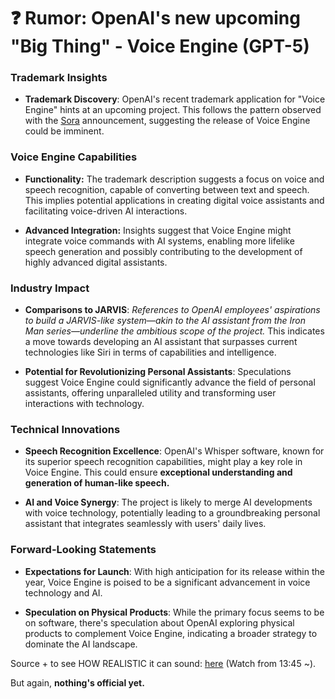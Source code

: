 # ❓ Rumor: OpenAI's new upcoming "Big Thing" - Voice Engine (GPT-5)
    
### Trademark Insights

* **Trademark Discovery**: OpenAI's recent trademark application for "Voice Engine" hints at an upcoming project. This follows the pattern observed with the [Sora](https://openai.com/sora) announcement, suggesting the release of Voice Engine could be imminent.


### Voice Engine Capabilities

* **Functionality:** The trademark description suggests a focus on voice and speech recognition, capable of converting between text and speech. This implies potential applications in creating digital voice assistants and facilitating voice-driven AI interactions.
	
* **Advanced Integration:** Insights suggest that Voice Engine might integrate voice commands with AI systems, enabling more lifelike speech generation and possibly contributing to the development of highly advanced digital assistants.


### Industry Impact

* **Comparisons to JARVIS**: _References to OpenAI employees' aspirations to build a JARVIS-like system—akin to the AI assistant from the Iron Man series—underline the ambitious scope of the project._ This indicates a move towards developing an AI assistant that surpasses current technologies like Siri in terms of capabilities and intelligence.
	
* **Potential for Revolutionizing Personal Assistants**: Speculations suggest Voice Engine could significantly advance the field of personal assistants, offering unparalleled utility and transforming user interactions with technology.


### Technical Innovations

* **Speech Recognition Excellence**: OpenAI's Whisper software, known for its superior speech recognition capabilities, might play a key role in Voice Engine. This could ensure **exceptional understanding and generation of human-like speech.**
	
* **AI and Voice Synergy**: The project is likely to merge AI developments with voice technology, potentially leading to a groundbreaking personal assistant that integrates seamlessly with users' daily lives.


### Forward-Looking Statements

* **Expectations for Launch**: With high anticipation for its release within the year, Voice Engine is poised to be a significant advancement in voice technology and AI.
	
* **Speculation on Physical Products**: While the primary focus seems to be on software, there's speculation about OpenAI exploring physical products to complement Voice Engine, indicating a broader strategy to dominate the AI landscape.



Source + to see HOW REALISTIC it can sound: [here](https://www.youtube.com/watch?v=AOjeFlFWkiU) (Watch from 13:45 ~).

But again, **nothing's official yet.**
